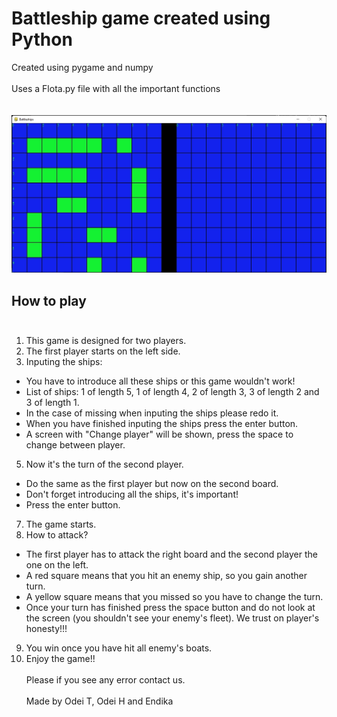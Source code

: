 # Battleship game created using Python <br>

Created using pygame and numpy<br><br>
Uses a Flota.py file with all the important functions<br><br><br>
![alt text](project_image.jpg)

## How to play <br><br>

1. This game is designed for two players.
2. The first player starts on the left side.
3. Inputing the ships:
  - You have to introduce all these ships or this game wouldn't work!
  - List of ships: 1 of length 5, 1 of length 4, 2 of length 3, 3 of length 2 and 3 of length 1.
  - In the case of missing when inputing the ships please redo it.
  - When you have finished inputing the ships press the enter button.
  - A screen with "Change player" will be shown, press the space to change between player.
5. Now it's the turn of the second player.
  - Do the same as the first player but now on the second board.
  - Don't forget introducing all the ships, it's important!
  - Press the enter button.
7. The game starts.
8. How to attack?
  - The first player has to attack the right board and the second player the one on the left.
  - A red square means that you hit an enemy ship, so you gain another turn.
  - A yellow square means that you missed so you have to change the turn.
  - Once your turn has finished press the space button and do not look at the screen
    (you shouldn't see your enemy's fleet). We trust on player's honesty!!!
9. You win once you have hit all enemy's boats.
10. Enjoy the game!!<br><br>
Please if you see any error contact us.<br><br>
Made by Odei  T, Odei H and Endika
